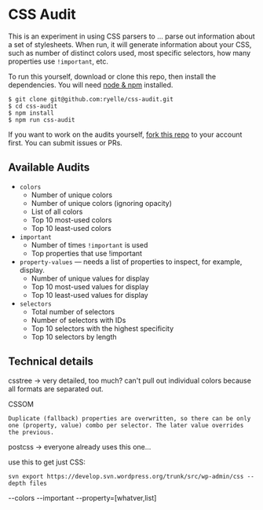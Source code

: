 # CSS Audit

This is an experiment in using CSS parsers to … parse out information about a set of stylesheets. When run, it will generate information about your CSS, such as number of distinct colors used, most specific selectors, how many properties use `!important`, etc.

To run this yourself, download or clone this repo, then install the dependencies. You will need [node & npm](https://nodejs.org/en/) installed.

```
$ git clone git@github.com:ryelle/css-audit.git
$ cd css-audit
$ npm install
$ npm run css-audit
```

If you want to work on the audits yourself, [fork this repo](https://help.github.com/en/github/getting-started-with-github/fork-a-repo) to your account first. You can submit issues or PRs.

## Available Audits

- `colors`
  - Number of unique colors
  - Number of unique colors (ignoring opacity)
  - List of all colors
  - Top 10 most-used colors
  - Top 10 least-used colors
- `important`
  - Number of times `!important` is used
  - Top properties that use !important
- `property-values` — needs a list of properties to inspect, for example, display.
  - Number of unique values for display
  - Top 10 most-used values for display
  - Top 10 least-used values for display
- `selectors`
  - Total number of selectors
  - Number of selectors with IDs
  - Top 10 selectors with the highest specificity
  - Top 10 selectors by length

## Technical details



csstree -> very detailed, too much? can't pull out individual colors because all formats are separated out.

CSSOM

	Duplicate (fallback) properties are overwritten, so there can be only one (property, value) combo per selector. The later value overrides the previous.


postcss -> everyone already uses this one…

use this to get just CSS:

	svn export https://develop.svn.wordpress.org/trunk/src/wp-admin/css --depth files



--colors
--important
--property=[whatver,list]


